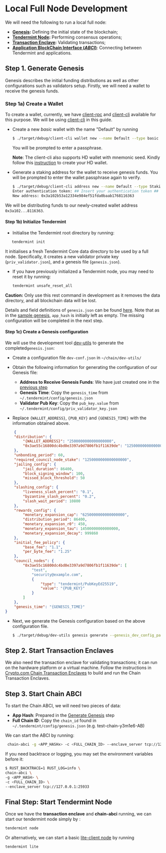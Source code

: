 
# Local Full Node Development

We will need the following to run a local full node:

- **[Genesis](https://crypto-com.github.io/getting-started/genesis.html#tendermint-extra-information):** Defining the initial state of the blockchain;
- **[Tendermint Node](https://crypto-com.github.io/getting-started/consensus.html#client-interacting-with-the-blockchain):** Performing consensus operations;
- **[Transaction Enclave](https://crypto-com.github.io/getting-started/enclave-architecture.html#transaction-validation):** Validating transactions;
- **[Application BlockChain Interface (_ABCI_)](https://docs.tendermint.com/master/spec/abci/)**: Connecting between Tendermint and applications.

## Step 1. Generate Genesis

Genesis describes the initial funding distributions as well as other configurations such as validators setup.
Firstly, we will need a wallet to receive the genesis funds.

<a id="wallet" />

### Step 1a) Create a Wallet

To create a wallet, currently, we have [client-rpc](https://github.com/crypto-com/chain/tree/master/client-rpc) and [client-cli](../wallets/client-cli.md) available for this purpose. We will be using [client-cli](../wallets/client-cli.md) in this guide.

- Create a new *basic* wallet with the name "Default" by running

  ```bash
  $ ./target/debug/client-cli wallet new --name Default --type basic
  ```

  You will be prompted to enter a passphrase.

  **Note**: The client-cli also supports HD wallet with mnemonic seed. Kindly follow this [instruction](../wallets/client-cli.md#wallet-new-create-a-new-wallet) to create your HD wallet.
  
- Generate a staking address for the wallet to receive genesis funds. You will be prompted to enter the wallet passphrase again to verify.  

  ```bash
  $ ./target/debug/client-cli address new --name Default --type Staking
  Enter authentication token: ## Insert your authentication token ##
  New address: 0x3a102b53a12334e984ef51fda0baab1768116363
  ```

We will be distributing funds to our newly-created wallet address ``0x3a102...8116363``.

#### Step 1b)   Initialize Tendermint

- Initialise the Tendermint root directory by running:

``` bash
   tendermint init
```

  It initialises a fresh Tendermint Core data directory to be used by a full node. Specifically,  it creates  a new validator private key (`priv_validator.json`), and a genesis file (`genesis.json`).

- If you have previously initialized a Tendermint node, you may need to reset it by running:

  ```bash
  tendermint unsafe_reset_all
  ```

**Caution:** Only use this rest command in development as it removes the data directory, and all blockchain data will be lost.

Details and field definitions of `genesis.json` can be found  [here](https://docs.tendermint.com/master/tendermint-core/using-tendermint.html#fields).  Note that as in the [sample genesis](https://docs.tendermint.com/master/tendermint-core/using-tendermint.html#sample-genesis-json), `app_hash` is initially left as empty. The missing configuration will be completed in the next step.

#### Step 1c) Create a Genesis configuration

We  will use  the development tool  [dev-utils](https://github.com/crypto-com/chain/tree/master/dev-utils) to generate the completed`genesis.json`:

- Create a  configuration file `dev-conf.json` in  ``~/chain/dev-utils/``
- Obtain the following information for generating the configuration of our Genesis file:
  - **Address to Receive Genesis Funds**: We have just created one in the [previous step](#wallet)
  - **Genesis Time**: Copy the `genesis_time` from `~/.tendermint/config/genesis.json`
  - **Validator Pub Key**: Copy the `pub_key.value` from `~/.tendermint/config/priv_validator_key.json`

- Replace `{WALLET_ADDRESS}`, `{PUB_KEY}` and `{GENESIS_TIME}` with the information obtained above.

```json
	{
    "distribution": {
        "{WALLET_ADDRESS}": "2500000000000000000",
        "0x3ae55c16800dc4bd0e3397a9d7806fb1f11639de": "1250000000000000000"
    },
    "unbonding_period": 60,
    "required_council_node_stake": "1250000000000000000",
    "jailing_config": {
        "jail_duration": 86400,
        "block_signing_window": 100,
        "missed_block_threshold": 50
    },
    "slashing_config": {
        "liveness_slash_percent": "0.1",
        "byzantine_slash_percent": "0.2",
        "slash_wait_period": 10800
    },
    "rewards_config": {
        "monetary_expansion_cap": "6250000000000000000",
        "distribution_period": 86400,
        "monetary_expansion_r0": 450,
        "monetary_expansion_tau": 14500000000000000,
        "monetary_expansion_decay": 999860
    },
    "initial_fee_policy": {
        "base_fee": "1.1",
        "per_byte_fee": "1.25"
    },
    "council_nodes": {
        "0x3ae55c16800dc4bd0e3397a9d7806fb1f11639de": [
            "test",
            "security@example.com",
            {
                "type": "tendermint/PubKeyEd25519",
                "value": "{PUB_KEY}"
            }
        ]
    },
    "genesis_time": "{GENESIS_TIME}"
}
```
  
<a id="app-hash" />

- Next, we generate the Genesis configuration based on the above configuration file.

	```bash
	$ ./target/debug/dev-utils genesis generate --genesis_dev_config_path ./dev-utils/dev-conf.json -i
	```



## Step 2.  Start Transaction Enclaves

We also need the transaction enclave for validating transactions; it can run on the hardware platform or a virtual machine. Follow the instructions in [Crypto.com Chain Transaction Enclaves](https://github.com/crypto-com/chain-tx-enclave) to build and run the Chain Transaction Enclaves.

## Step 3. Start Chain ABCI

To start the Chain ABCI, we will need two pieces of data:

- **App Hash**: Prepared in the [Generate Genesis](#app-hash) step
- **Full Chain ID**: Copy the `chain_id` found in `~/.tendermint/config/genesis.json` (e.g. test-chain-y3m1e6-AB)

We can start the ABCI by running:

```bash
 chain-abci -g <APP_HASHx> -c <FULL_CHAIN_ID> --enclave_server tcp://127.0.0.1:25933
```

If you need backtrace or logging, you may set the environment variables before it:

```bash
$ RUST_BACKTRACE=1 RUST_LOG=info \
chain-abci \
-g <APP_HASH> \
-c <FULL_CHAIN_ID> \
--enclave_server tcp://127.0.0.1:25933
```

## Final Step: Start Tendermint Node

Once we have the **transaction enclave** and **chain-abci** running, we can start our tendermint node simply by : 

```bash
tendermint node
```

Or alternatively, we can start a basic [lite-client node](https://docs.tendermint.com/master/tendermint-core/light-client-protocol.html#light-client-protocol)
 by running

```bash
tendermint lite
```
